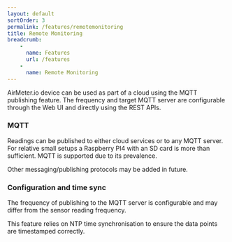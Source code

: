 ```yaml
---
layout: default
sortOrder: 3
permalink: /features/remotemonitoring
title: Remote Monitoring
breadcrumb:
    - 
      name: Features
      url: /features
    - 
      name: Remote Monitoring    
---
```

AirMeter.io device can be used as part of a cloud using the MQTT publishing feature. The frequency and target MQTT server are configurable through the Web UI and directly using the REST APIs.

### MQTT
Readings can be published to either cloud services or to any MQTT server. For relative small setups a Raspberry PI4 with an SD card is more than sufficient.
 MQTT is supported due to its prevalence. 

Other messaging/publishing protocols may be added in future.

### Configuration and time sync
The frequency of publishing to the MQTT server is configurable and may differ from the sensor reading frequency. 

This feature relies on NTP time synchronisation to ensure the data points are timestamped correctly.